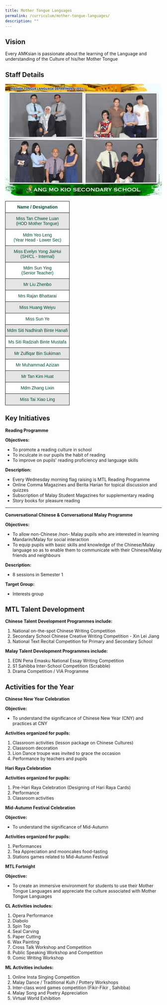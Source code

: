```yaml
---
title: Mother Tongue Languages
permalink: /curriculum/mother-tongue-languages/
description: ""
---
```

Vision
------

Every AMKsian is passionate about the learning of the Language and understanding of the Culture of his/her Mother Tongue

Staff Details
-------------

![](/images/mother%20tongue%20language%20department%20f.jpg)

<style type="text/css">
.tg  {border-collapse:collapse;border-spacing:0;}
.tg td{border-color:black;border-style:solid;border-width:1px;font-family:Arial, sans-serif;font-size:14px;
  overflow:hidden;padding:10px 5px;word-break:normal;}
.tg th{border-color:black;border-style:solid;border-width:1px;font-family:Arial, sans-serif;font-size:14px;
  font-weight:normal;overflow:hidden;padding:10px 5px;word-break:normal;}
.tg .tg-74pa{background-color:#FFF;color:#004D2E;font-weight:bold;text-align:center;vertical-align:middle}
.tg .tg-t70x{background-color:#E5E5E5;color:#004D2E;text-align:center;vertical-align:top}
.tg .tg-fi1r{background-color:#FFF;color:#004D2E;text-align:center;vertical-align:top}
.tg .tg-bapb{background-color:#E5E5E5;color:#004D2E;text-align:center;vertical-align:middle}
.tg .tg-wpup{background-color:#FFF;color:#004D2E;text-align:center;vertical-align:middle}
</style>
<table class="tg">
<thead>
  <tr>
    <th class="tg-74pa"><span style="font-weight:700">Name / Designation</span></th>
  </tr>
</thead>
<tbody>
  <tr>
    <td class="tg-t70x"><span style="font-weight:400;color:#004D2E">Miss Tan Chwee Luan</span><br><span style="font-weight:400;color:#004D2E">(HOD Mother Tongue)</span></td>
  </tr>
  <tr>
    <td class="tg-fi1r"><span style="font-weight:400;color:#004D2E">Mdm Yeo Leng</span><br><span style="font-weight:400;color:#004D2E">(Year Head - Lower Sec)</span></td>
  </tr>
  <tr>
    <td class="tg-t70x"><span style="font-weight:400;color:#004D2E">Miss Evelyn Yong JiaHui</span><br><span style="font-weight:400;color:#004D2E">(SH/CL - Internal)</span></td>
  </tr>
  <tr>
    <td class="tg-fi1r"><span style="font-weight:400;color:#004D2E">Mdm Sun Ying</span><br><span style="font-weight:400;color:#004D2E">(Senior Teacher)</span></td>
  </tr>
  <tr>
    <td class="tg-bapb">Mr Liu Zhenbo</td>
  </tr>
  <tr>
    <td class="tg-wpup">Mrs Rajan Bhattarai</td>
  </tr>
  <tr>
    <td class="tg-bapb">Miss Huang Weiyu</td>
  </tr>
  <tr>
    <td class="tg-wpup">Miss Sun Ye</td>
  </tr>
  <tr>
    <td class="tg-bapb">Mdm Siti Nadhirah Binte Hanafi</td>
  </tr>
  <tr>
    <td class="tg-wpup">Ms Siti Radziah Binte Mustafa</td>
  </tr>
  <tr>
    <td class="tg-bapb">Mr Zulfiqar Bin Sukiman</td>
  </tr>
  <tr>
    <td class="tg-wpup">Mr Muhammad Azizan</td>
  </tr>
  <tr>
    <td class="tg-bapb">Mr Tan Kim Huat</td>
  </tr>
  <tr>
    <td class="tg-wpup">Mdm Zhang Lixin</td>
  </tr>
  <tr>
    <td class="tg-bapb">Miss Tai Xiao Ling</td>
  </tr>
</tbody>
</table>

Key Initiatives
---------------

**Reading Programme**

  

**Objectives:**

*   To promote a reading culture in school
*   To inculcate in our pupils the habit of reading
*   To improve on pupils' reading proficiency and language skills

**Description:**

*   Every Wednesday morning flag raising is MTL Reading Programme
*   Online Comma Magazines and Berita Harian for topical discussion and quizzes
*   Subscription of Malay Student Magazines for supplementary reading
*   Story books for pleasure reading

---

**Conversational Chinese & Conversational Malay Programme**

  

**Objectives:**

*   To allow non-Chinese /non- Malay pupils who are interested in learning Mandarin/Malay for social interaction
*   To equip pupils with basic skills and knowledge of the Chinese/Malay language so as to enable them to communicate with their Chinese/Malay friends and neighbours

**Description:**

*   8 sessions in Semester 1

**Target Group:**

*   Interests group

MTL Talent Development
----------------------

**Chinese Talent Development Programmes include:**

1.  National on-the-spot Chinese Writing Competition
2.  Secondary School Chinese Creative Writing Competition - Xin Lei Jiang
3.  National Text Recital Competition for Primary and Secondary School

  

**Malay Talent Development Programmes include:**

1.  EDN Pena Emasku National Essay Writing Competition
2.  S1 Sahibba Inter-School Competition (Scrabble)
3.  Drama Competition / VIA Programme

Activities for the Year
-----------------------

**Chinese New Year Celebration**

  

**Objective:**

*   To understand the significance of Chinese New Year (CNY) and practices at CNY

**Activities organized for pupils:**

1.  Classroom activities (lesson package on Chinese Cultures)
2.  Classroom decoration
3.  Lion Dance troupe was invited to grace the occasion
4.  Performance by teachers and pupils

  

**Hari Raya Celebration**

  

**Activities organized for pupils:**

1.  Pre-Hari Raya Celebration (Designing of Hari Raya Cards)
2.  Performance
3.  Classroom activities

  

**Mid-Autumn Festival Celebration**

  

**Objective:**

*   To understand the significance of Mid-Autumn

**Activities organized for pupils:**

1.  Performances
2.  Tea Appreciation and mooncakes food-tasting
3.  Stations games related to Mid-Autumn Festival

  

**MTL Fortnight**

  

**Objective:**

*   To create an immersive environment for students to use their Mother Tongue Languages and appreciate the culture associated with Mother Tongue Languages

**CL Activities includes:**

1.  Opera Performance
2.  Diabolo
3.  Spin Top
4.  Seal Carving
5.  Paper Cutting
6.  Wax Painting
7.  Cross Talk Workshop and Competition
8.  Public Speaking Workshop and Competition
9.  Comic Writing Workshop

**ML Activities includes:**

1.  Online Insta Singing Competition
2.  Malay Dance / Traditional Kuih / Pottery Workshops
3.  Inter-class word games competition (Fikir-Fikir , Sahibba)
4.  Malay Song and Poetry Appreciation
5.  Virtual World Exhibition